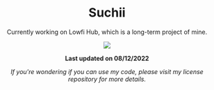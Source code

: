<body>
  <h1 align="center"> Suchii </h1>
  <p align="center"> Currently working on Lowfi Hub, which is a long-term project of mine. </p>
  
  <p align="center">
    <img src="https://github-readme-stats.vercel.app/api?username=Slvwt&hide_title=true&count_private=true&show_icons=true&theme=github_dark&hide_border=true&bg_color=00000000">
  </p> <!-- To be removed sooner or later -->
  
  <p float="left" align="center">
    <b>
      Last updated on 08/12/2022
    </b>
  </p> 
  
  <p align="center"><i> If you're wondering if you can use my code, please visit my license repository for more details.</i></p>
</body>
